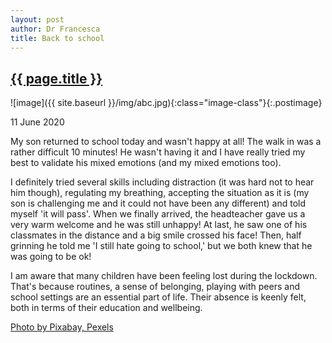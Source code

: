 ```yaml
---
layout: post
author: Dr Francesca
title: Back to school
---
```

 
 <h2 class="postheader"><a href="{{ site.baseurl }}{{ page.url }}">{{ page.title }}</a></h2>


![image]({{ site.baseurl }}/img/abc.jpg){:class="image-class"}{:.postimage}

<p class="blogdate">11 June 2020</p>

My son returned to school today and wasn't happy at all! The walk in was a rather difficult 10 minutes! He wasn't having it and I have really tried my best to validate his mixed emotions (and my mixed emotions too). 

I definitely tried several skills including distraction (it was hard not to hear him though), regulating my breathing, accepting the situation as it is (my son is challenging me and it could not have been any different) and told myself 'it will pass'. When we finally arrived, the headteacher gave us a very warm welcome and he was still unhappy! At last, he saw one of his classmates in the distance and a big smile crossed his face! Then, half grinning he told me 'I still hate going to school,' but we both knew that he was going to be ok!
 

I am aware that  many children have been feeling lost during the lockdown. That's because routines, a sense of belonging, playing with peers and school settings are an essential part of life. Their absence is keenly felt, both in terms of their education and wellbeing. 


<a href="https://www.pexels.com/photo/abc-books-chalk-chalkboard-265076/">Photo by Pixabay, Pexels</a>



<br>
<div class="sharethis-inline-share-buttons"></div>
<br>
